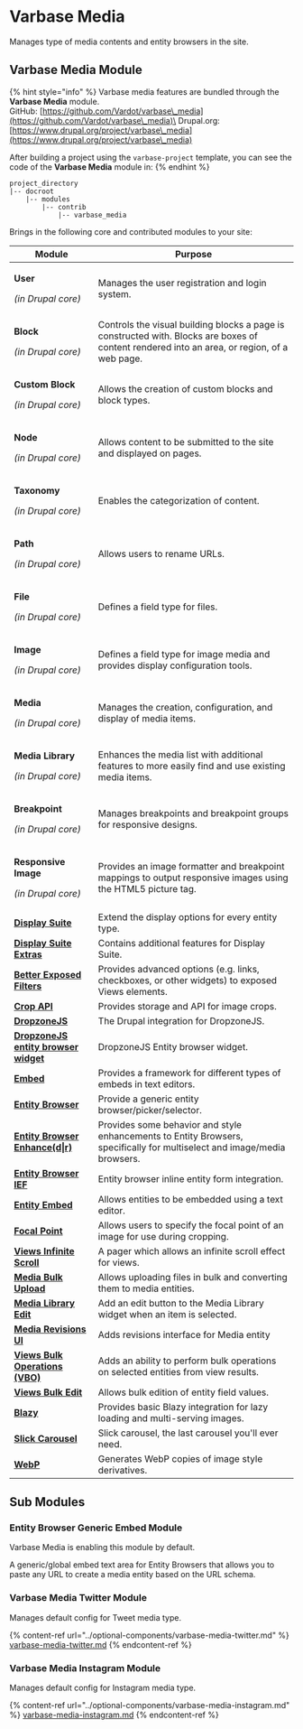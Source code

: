 # Varbase Media

Manages type of media contents and entity browsers in the site.

## Varbase Media Module

{% hint style="info" %}
Varbase media features are bundled through the **Varbase Media** module.\
GitHub: [https://github.com/Vardot/varbase\_media](https://github.com/Vardot/varbase\_media)\
Drupal.org: [https://www.drupal.org/project/varbase\_media](https://www.drupal.org/project/varbase\_media)

After building a project using the `varbase-project` template, you can see the code of the **Varbase Media** module in:
{% endhint %}

```
project_directory
|-- docroot
    |-- modules
        |-- contrib
            |-- varbase_media
```

Brings in the following core and contributed modules to your site:

| Module                                                                                       | Purpose                                                                                                                                      |
| -------------------------------------------------------------------------------------------- | -------------------------------------------------------------------------------------------------------------------------------------------- |
| <p><strong>User</strong></p><p><em>(in Drupal core)</em></p>                                 | Manages the user registration and login system.                                                                                              |
| <p><strong>Block</strong></p><p><em>(in Drupal core)</em></p>                                | Controls the visual building blocks a page is constructed with. Blocks are boxes of content rendered into an area, or region, of a web page. |
| <p><strong>Custom Block</strong></p><p><em>(in Drupal core)</em></p>                         | Allows the creation of custom blocks and block types.                                                                                        |
| <p><strong>Node</strong></p><p><em>(in Drupal core)</em></p>                                 | Allows content to be submitted to the site and displayed on pages.                                                                           |
| <p><strong>Taxonomy</strong></p><p><em>(in Drupal core)</em></p>                             | Enables the categorization of content.                                                                                                       |
| <p><strong>Path</strong></p><p><em>(in Drupal core)</em></p>                                 | Allows users to rename URLs.                                                                                                                 |
| <p><strong>File</strong></p><p><em>(in Drupal core)</em></p>                                 | Defines a field type for files.                                                                                                              |
| <p><strong>Image</strong></p><p><em>(in Drupal core)</em></p>                                | Defines a field type for image media and provides display configuration tools.                                                               |
| <p><strong>Media</strong></p><p><em>(in Drupal core)</em></p>                                | Manages the creation, configuration, and display of media items.                                                                             |
| <p><strong>Media Library</strong></p><p><em>(in Drupal core)</em></p>                        | Enhances the media list with additional features to more easily find and use existing media items.                                           |
| <p><strong>Breakpoint</strong></p><p><em>(in Drupal core)</em></p>                           | Manages breakpoints and breakpoint groups for responsive designs.                                                                            |
| <p><strong>Responsive Image</strong></p><p><em>(in Drupal core)</em></p>                     | Provides an image formatter and breakpoint mappings to output responsive images using the HTML5 picture tag.                                 |
| [**Display Suite**](https://www.drupal.org/project/ds)                                       | Extend the display options for every entity type.                                                                                            |
| [**Display Suite Extras**](https://www.drupal.org/project/ds)                                | Contains additional features for Display Suite.                                                                                              |
| [**Better Exposed Filters**](https://www.drupal.org/project/better\_exposed\_filters)        | Provides advanced options (e.g. links, checkboxes, or other widgets) to exposed Views elements.                                              |
| [**Crop API**](https://www.drupal.org/project/crop)                                          | Provides storage and API for image crops.                                                                                                    |
| [**DropzoneJS**](https://www.drupal.org/project/dropzonejs)                                  | The Drupal integration for DropzoneJS.                                                                                                       |
| [**DropzoneJS entity browser widget**](https://www.drupal.org/project/dropzonejs)            | DropzoneJS Entity browser widget.                                                                                                            |
| [**Embed**](https://www.drupal.org/project/embed)                                            | Provides a framework for different types of embeds in text editors.                                                                          |
| [**Entity Browser**](https://www.drupal.org/project/entity\_browser)                         | Provide a generic entity browser/picker/selector.                                                                                            |
| [**Entity Browser Enhance(d\|r)**](https://www.drupal.org/project/entity\_browser\_enhanced) | Provides some behavior and style enhancements to Entity Browsers, specifically for multiselect and image/media browsers.                     |
| [**Entity Browser IEF**](https://www.drupal.org/project/entity\_browser)                     | Entity browser inline entity form integration.                                                                                               |
| [**Entity Embed**](https://www.drupal.org/project/entity\_embed)                             | Allows entities to be embedded using a text editor.                                                                                          |
| [**Focal Point**](https://www.drupal.org/project/focal\_point)                               | Allows users to specify the focal point of an image for use during cropping.                                                                 |
| [**Views Infinite Scroll**](https://www.drupal.org/project/views\_infinite\_scroll)          | A pager which allows an infinite scroll effect for views.                                                                                    |
| [**Media Bulk Upload**](https://www.drupal.org/project/media\_bulk\_upload)                  | Allows uploading files in bulk and converting them to media entities.                                                                        |
| [**Media Library Edit**](https://www.drupal.org/project/media\_library\_edit)                | Add an edit button to the Media Library widget when an item is selected.                                                                     |
| [**Media Revisions UI**](https://www.drupal.org/project/media\_revisions\_ui)                | Adds revisions interface for Media entity                                                                                                    |
| [**Views Bulk Operations (VBO)**](https://www.drupal.org/project/views\_bulk\_operations)    | Adds an ability to perform bulk operations on selected entities from view results.                                                           |
| [**Views Bulk Edit**](https://www.drupal.org/project/views\_bulk\_edit)                      | Allows bulk edition of entity field values.                                                                                                  |
| [**Blazy**](https://www.drupal.org/project/blazy)                                            | Provides basic Blazy integration for lazy loading and multi-serving images.                                                                  |
| [**Slick Carousel**](https://www.drupal.org/project/slick)                                   | Slick carousel, the last carousel you'll ever need.                                                                                          |
| [**WebP**](https://www.drupal.org/project/webp)                                              | Generates WebP copies of image style derivatives.                                                                                            |

## Sub Modules

### Entity Browser Generic Embed Module

Varbase Media is enabling this module by default.

A generic/global embed text area for Entity Browsers that allows you to paste any URL to create a media entity based on the URL schema.

### Varbase Media Twitter Module

Manages default config for Tweet media type.

{% content-ref url="../optional-components/varbase-media-twitter.md" %}
[varbase-media-twitter.md](../optional-components/varbase-media-twitter.md)
{% endcontent-ref %}

### Varbase Media Instagram Module

Manages default config for Instagram media type.

{% content-ref url="../optional-components/varbase-media-instagram.md" %}
[varbase-media-instagram.md](../optional-components/varbase-media-instagram.md)
{% endcontent-ref %}





